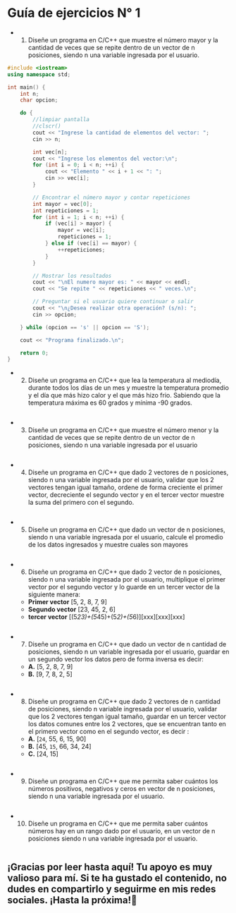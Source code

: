# Guía de ejercicios N° 1
- 1. Diseñe un programa en C/C++ que muestre el número mayor y la cantidad de veces que se
repite dentro de un vector de n posiciones, siendo n una variable ingresada por el usuario.

```c++
#include <iostream>
using namespace std;

int main() {
    int n;
    char opcion;

    do {
        //limpiar pantalla
        //clscr()
        cout << "Ingrese la cantidad de elementos del vector: ";
        cin >> n;

        int vec[n];
        cout << "Ingrese los elementos del vector:\n";
        for (int i = 0; i < n; ++i) {
            cout << "Elemento " << i + 1 << ": ";
            cin >> vec[i];
        }

        // Encontrar el número mayor y contar repeticiones
        int mayor = vec[0];
        int repeticiones = 1;
        for (int i = 1; i < n; ++i) {
            if (vec[i] > mayor) {
                mayor = vec[i];
                repeticiones = 1;
            } else if (vec[i] == mayor) {
                ++repeticiones;
            }
        }

        // Mostrar los resultados
        cout << "\nEl numero mayor es: " << mayor << endl;
        cout << "Se repite " << repeticiones << " veces.\n";

        // Preguntar si el usuario quiere continuar o salir
        cout << "\n¿Desea realizar otra operación? (s/n): ";
        cin >> opcion;

    } while (opcion == 's' || opcion == 'S');

    cout << "Programa finalizado.\n";

    return 0;
}
```

- 2. Diseñe un programa en C/C++ que lea la temperatura al mediodía, durante todos los días
de un mes y muestre la temperatura promedio y el día que más hizo calor y el que más hizo
frio. Sabiendo que la temperatura máxima es 60 grados y mínima -90 grados.

```

```

- 3. Diseñe un programa en C/C++ que muestre el número menor y la cantidad de veces que se
repite dentro de un vector de n posiciones, siendo n una variable ingresada por el usuario

```

```

- 4. Diseñe un programa en C/C++ que dado 2 vectores de n posiciones, siendo n una variable
ingresada por el usuario, validar que los 2 vectores tengan igual tamaño, ordene de forma
creciente el primer vector, decreciente el segundo vector y en el tercer vector muestre la
suma del primero con el segundo.

```

```

- 5. Diseñe un programa en C/C++ que dado un vector de n posiciones, siendo n una variable
ingresada por el usuario, calcule el promedio de los datos ingresados y muestre cuales son
mayores

```

```

- 6. Diseñe un programa en C/C++ que dado 2 vector de n posiciones, siendo n una variable
ingresada por el usuario, multiplique el primer vector por el segundo vector y lo guarde en
un tercer vector de la siguiente manera:
  - **Primer vector** [5, 2, 8, 7, 9]
  - **Segundo vector** [23, 45, 2, 6]
  - **tercer vector** [(5*23)+(5*45)+(5*2)+(5*6)][xxx][xxx][xxx]

```

```

- 7. Diseñe un programa en C/C++ que dado un vector de n cantidad de posiciones, siendo n un variable
ingresada por el usuario, guardar en un segundo vector los datos pero de forma inversa es decir:
  - **A.** [5, 2, 8, 7, 9]
  - **B.** [9, 7, 8, 2, 5]

```

```

- 8. Diseñe un programa en C/C++ que dado 2 vectores de n cantidad de posiciones, siendo n variable
ingresada por el usuario, validar que los 2 vectores tengan igual tamaño, guardar en un tercer vector
los datos comunes entre los 2 vectores, que se encuentran tanto en el primero vector como en el
segundo vector, es decir :
  - **A.** [`24`, 55, 6, 15, 90]
  - **B.** [45, `15`, 66, 34, 24]
  - **C.** [24, 15]

```

```

- 9. Diseñe un programa en C/C++ que me permita saber cuántos los números positivos, negativos y ceros
en vector de n posiciones, siendo n una variable ingresada por el usuario.

```

```

- 10. Diseñe un programa en C/C++ que me permita saber cuántos números hay en un rango dado por el
usuario, en un vector de n posiciones siendo n una variable ingresada por el usuario.

```

```


## ¡Gracias por leer hasta aquí! Tu apoyo es muy valioso para mí. Si te ha gustado el contenido, no dudes en compartirlo y seguirme en mis redes sociales. ¡Hasta la próxima!👋
